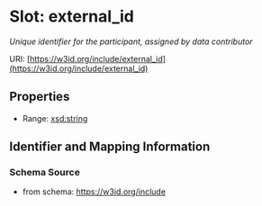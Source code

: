 # Slot: external_id
_Unique identifier for the participant, assigned by data contributor_


URI: [https://w3id.org/include/external_id](https://w3id.org/include/external_id)



<!-- no inheritance hierarchy -->


## Properties

 * Range: [xsd:string](xsd:string)



## Identifier and Mapping Information







### Schema Source


* from schema: https://w3id.org/include



